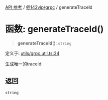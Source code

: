 [API 参考](../wiki/Home) / [@142vip/grpc](../wiki/@142vip.grpc) / generateTraceId

# 函数: generateTraceId()

> **generateTraceId**(): `string`

定义于: [utils/grpc.util.ts:34](https://github.com/142vip/core-x/blob/58a4aca72f73ebc92491a458c9b83754486dc296/packages/grpc/src/utils/grpc.util.ts#L34)

生成唯一的traceId

## 返回

`string`
